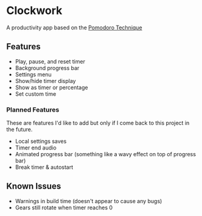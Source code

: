 # Clockwork

A productivity app based on the [Pomodoro Technique](https://todoist.com/productivity-methods/pomodoro-technique/)

## Features

- Play, pause, and reset timer
- Background progress bar
- Settings menu
- Show/hide timer display
- Show as timer or percentage
- Set custom time

### Planned Features

These are features I'd like to add but only if I come back to this project in the future.

- Local settings saves
- Timer end audio
- Animated progress bar (something like a wavy effect on top of progress bar)
- Break timer & autostart

## Known Issues

- Warnings in build time (doesn't appear to cause any bugs)
- Gears still rotate when timer reaches 0
